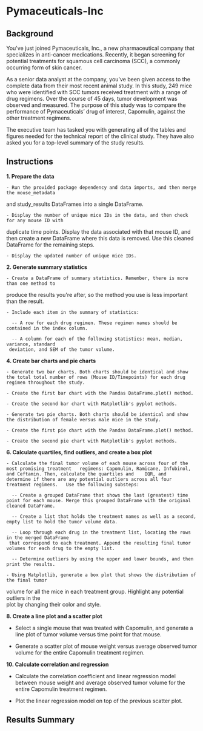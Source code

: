 # Pymaceuticals-Inc

## Background

You've just joined Pymaceuticals, Inc., a new pharmaceutical company that specializes in anti-cancer medications. Recently, it began screening for potential treatments for squamous cell carcinoma (SCC), a commonly occurring form of skin cancer.

As a senior data analyst at the company, you've been given access to the complete data from their most recent animal study. In this study, 249 mice who were identified with SCC tumors received treatment with a range of drug regimens. Over the course of 45 days, tumor development was observed and measured. The purpose of this study was to compare the performance of Pymaceuticals’ drug of interest, Capomulin, against the other treatment regimens.

The executive team has tasked you with generating all of the tables and figures needed for the technical report of the clinical study. They have also asked you for a top-level summary of the study results.

## Instructions

__1. Prepare the data__

    - Run the provided package dependency and data imports, and then merge the mouse_metadata 
  and study_results DataFrames into a single DataFrame.

    - Display the number of unique mice IDs in the data, and then check for any mouse ID with 
  duplicate time points. Display the data associated with that mouse ID, and then create a 
  new DataFrame where this data is removed. Use this cleaned DataFrame for the remaining 
  steps.

    - Display the updated number of unique mice IDs.

__2. Generate summary statistics__

    - Create a DataFrame of summary statistics. Remember, there is more than one method to 
  produce the results you're after, so the method you use is less important than the result.

    - Include each item in the summary of statistics:

      -- A row for each drug regimen. These regimen names should be contained in the index column.

      -- A column for each of the following statistics: mean, median, variance, standard
     deviation, and SEM of the tumor volume.

__4. Create bar charts and pie charts__

    - Generate two bar charts. Both charts should be identical and show the total total number of rows (Mouse ID/Timepoints) for each drug regimen throughout the study.

    - Create the first bar chart with the Pandas DataFrame.plot() method.

    - Create the second bar chart with Matplotlib's pyplot methods.

    - Generate two pie charts. Both charts should be identical and show the distribution of female versus male mice in the study.

    - Create the first pie chart with the Pandas DataFrame.plot() method.

    - Create the second pie chart with Matplotlib's pyplot methods.

__6. Calculate quartiles, find outliers, and create a box plot__

    - Calculate the final tumor volume of each mouse across four of the most promising treatment   regimens: Capomulin, Ramicane, Infubinol, and Ceftamin. Then, calculate the quartiles and    IQR, and              determine if there are any potential outliers across all four treatment regimens.   Use the following substeps:

      -- Create a grouped DataFrame that shows the last (greatest) time point for each mouse. Merge this grouped DataFrame with the original cleaned DataFrame.

      -- Create a list that holds the treatment names as well as a second, empty list to hold the tumor volume data.

      -- Loop through each drug in the treatment list, locating the rows in the merged DataFrame 
     that correspond to each treatment. Append the resulting final tumor volumes for each drug to the empty list.

      -- Determine outliers by using the upper and lower bounds, and then print the results.

    - Using Matplotlib, generate a box plot that shows the distribution of the final tumor   
  volume for all the mice in each treatment group. Highlight any potential outliers in the   
  plot by changing their color and style.

__8. Create a line plot and a scatter plot__

  - Select a single mouse that was treated with Capomulin, and generate a line plot of tumor volume versus time point for that mouse.

  - Generate a scatter plot of mouse weight versus average observed tumor volume for the entire Capomulin treatment regimen.

__10. Calculate correlation and regression__

  - Calculate the correlation coefficient and linear regression model between mouse weight and 
  average observed tumor volume for the entire Capomulin treatment regimen.

  - Plot the linear regression model on top of the previous scatter plot.

## Results Summary
